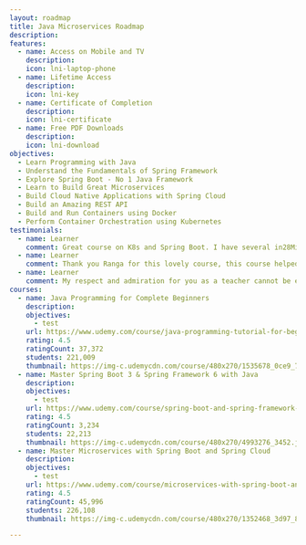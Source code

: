 ```yaml
---
layout: roadmap
title: Java Microservices Roadmap
description:
features:
  - name: Access on Mobile and TV
    description: 
    icon: lni-laptop-phone
  - name: Lifetime Access
    description: 
    icon: lni-key
  - name: Certificate of Completion
    description: 
    icon: lni-certificate
  - name: Free PDF Downloads
    description: 
    icon: lni-download
objectives:
  - Learn Programming with Java
  - Understand the Fundamentals of Spring Framework
  - Explore Spring Boot - No 1 Java Framework
  - Learn to Build Great Microservices
  - Build Cloud Native Applications with Spring Cloud
  - Build an Amazing REST API
  - Build and Run Containers using Docker
  - Perform Container Orchestration using Kubernetes
testimonials:
  - name: Learner
    comment: Great course on K8s and Spring Boot. I have several in28Minutes course bought on Udemy. They are always of very high quality. I have learned so much and put my trust in every course from in28Minutes.
  - name: Learner
    comment: Thank you Ranga for this lovely course, this course helped me to learn containerize spring-boot microservices apps and deploy them to google cloud.
  - name: Learner
    comment: My respect and admiration for you as a teacher cannot be expressed in words. You did amazing job with full of responsibility. Thank you for the gift I felt I climbed several ladder as a programmer when I completed you great course. Thank you countless time!!
courses:
  - name: Java Programming for Complete Beginners
    description:
    objectives:
      - test
    url: https://www.udemy.com/course/java-programming-tutorial-for-beginners/?couponCode=DEC2023
    rating: 4.5
    ratingCount: 37,372
    students: 221,009
    thumbnail: https://img-c.udemycdn.com/course/480x270/1535678_0ce9_7.jpg
  - name: Master Spring Boot 3 & Spring Framework 6 with Java
    description:
    objectives:
      - test
    url: https://www.udemy.com/course/spring-boot-and-spring-framework-tutorial-for-beginners/?couponCode=DEC2023
    rating: 4.5
    ratingCount: 3,234
    students: 22,213
    thumbnail: https://img-c.udemycdn.com/course/480x270/4993276_3452.jpg
  - name: Master Microservices with Spring Boot and Spring Cloud
    description:
    objectives:
      - test
    url: https://www.udemy.com/course/microservices-with-spring-boot-and-spring-cloud/?couponCode=DEC2023
    rating: 4.5
    ratingCount: 45,996
    students: 226,108
    thumbnail: https://img-c.udemycdn.com/course/480x270/1352468_3d97_8.jpg

---
```

